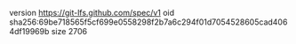 version https://git-lfs.github.com/spec/v1
oid sha256:69be718565f5cf699e0558298f2b7a6c294f01d7054528605cad4064df19969b
size 2706
